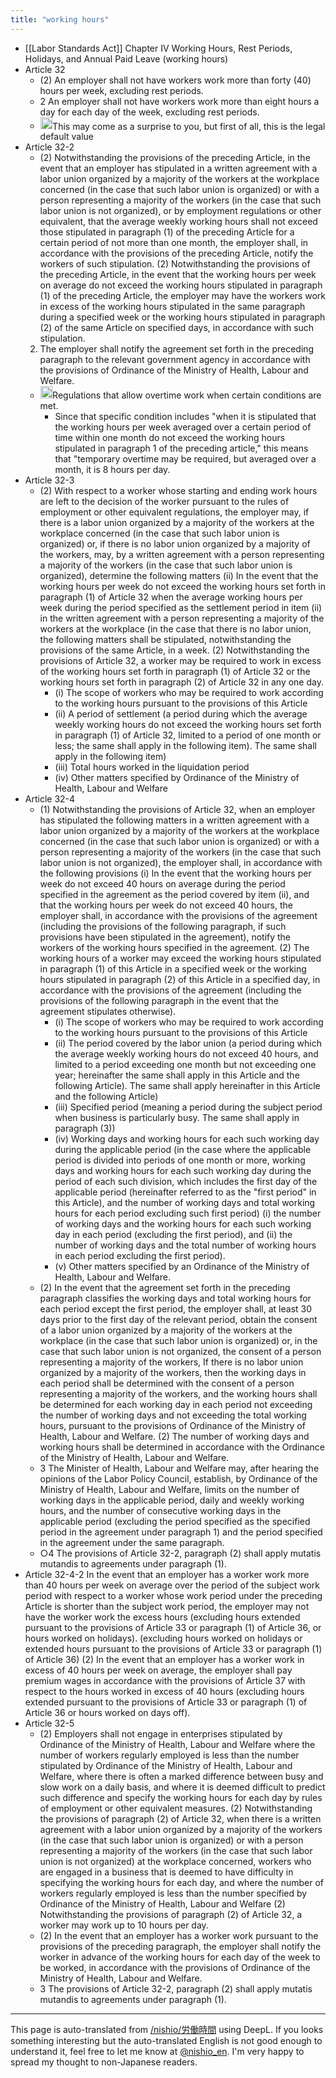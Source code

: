 ```yaml
---
title: "working hours"
---
```


- [[Labor Standards Act]]
Chapter IV Working Hours, Rest Periods, Holidays, and Annual Paid Leave
(working hours)
- Article 32
    - (2) An employer shall not have workers work more than forty (40) hours per week, excluding rest periods.
    - 2 An employer shall not have workers work more than eight hours a day for each day of the week, excluding rest periods.
    - <img src='https://scrapbox.io/api/pages/nishio-en/nishio/icon' alt='nishio.icon' height="19.5"/>This may come as a surprise to you, but first of all, this is the legal default value
- Article 32-2
    - (2) Notwithstanding the provisions of the preceding Article, in the event that an employer has stipulated in a written agreement with a labor union organized by a majority of the workers at the workplace concerned (in the case that such labor union is organized) or with a person representing a majority of the workers (in the case that such labor union is not organized), or by employment regulations or other equivalent, that the average weekly working hours shall not exceed those stipulated in paragraph (1) of the preceding Article for a certain period of not more than one month, the employer shall, in accordance with the provisions of the preceding Article, notify the workers of such stipulation. (2) Notwithstanding the provisions of the preceding Article, in the event that the working hours per week on average do not exceed the working hours stipulated in paragraph (1) of the preceding Article, the employer may have the workers work in excess of the working hours stipulated in the same paragraph during a specified week or the working hours stipulated in paragraph (2) of the same Article on specified days, in accordance with such stipulation.
    2. The employer shall notify the agreement set forth in the preceding paragraph to the relevant government agency in accordance with the provisions of Ordinance of the Ministry of Health, Labour and Welfare.
    - <img src='https://scrapbox.io/api/pages/nishio-en/nishio/icon' alt='nishio.icon' height="19.5"/>Regulations that allow overtime work when certain conditions are met.
        - Since that specific condition includes "when it is stipulated that the working hours per week averaged over a certain period of time within one month do not exceed the working hours stipulated in paragraph 1 of the preceding article," this means that "temporary overtime may be required, but averaged over a month, it is 8 hours per day.
- Article 32-3
    - (2) With respect to a worker whose starting and ending work hours are left to the decision of the worker pursuant to the rules of employment or other equivalent regulations, the employer may, if there is a labor union organized by a majority of the workers at the workplace concerned (in the case that such labor union is organized) or, if there is no labor union organized by a majority of the workers, may, by a written agreement with a person representing a majority of the workers (in the case that such labor union is organized), determine the following matters (ii) In the event that the working hours per week do not exceed the working hours set forth in paragraph (1) of Article 32 when the average working hours per week during the period specified as the settlement period in item (ii) in the written agreement with a person representing a majority of the workers at the workplace (in the case that there is no labor union, the following matters shall be stipulated, notwithstanding the provisions of the same Article, in a week. (2) Notwithstanding the provisions of Article 32, a worker may be required to work in excess of the working hours set forth in paragraph (1) of Article 32 or the working hours set forth in paragraph (2) of Article 32 in any one day.
        - (i) The scope of workers who may be required to work according to the working hours pursuant to the provisions of this Article
        - (ii) A period of settlement (a period during which the average weekly working hours do not exceed the working hours set forth in paragraph (1) of Article 32, limited to a period of one month or less; the same shall apply in the following item). The same shall apply in the following item)
        - (iii) Total hours worked in the liquidation period
        - (iv) Other matters specified by Ordinance of the Ministry of Health, Labour and Welfare
- Article 32-4
    - (1) Notwithstanding the provisions of Article 32, when an employer has stipulated the following matters in a written agreement with a labor union organized by a majority of the workers at the workplace concerned (in the case that such labor union is organized) or with a person representing a majority of the workers (in the case that such labor union is not organized), the employer shall, in accordance with the following provisions (i) In the event that the working hours per week do not exceed 40 hours on average during the period specified in the agreement as the period covered by item (ii), and that the working hours per week do not exceed 40 hours, the employer shall, in accordance with the provisions of the agreement (including the provisions of the following paragraph, if such provisions have been stipulated in the agreement), notify the workers of the working hours specified in the agreement. (2) The working hours of a worker may exceed the working hours stipulated in paragraph (1) of this Article in a specified week or the working hours stipulated in paragraph (2) of this Article in a specified day, in accordance with the provisions of the agreement (including the provisions of the following paragraph in the event that the agreement stipulates otherwise).
        - (i) The scope of workers who may be required to work according to the working hours pursuant to the provisions of this Article
        - (ii) The period covered by the labor union (a period during which the average weekly working hours do not exceed 40 hours, and limited to a period exceeding one month but not exceeding one year; hereinafter the same shall apply in this Article and the following Article). The same shall apply hereinafter in this Article and the following Article)
        - (iii) Specified period (meaning a period during the subject period when business is particularly busy. The same shall apply in paragraph (3))
        - (iv) Working days and working hours for each such working day during the applicable period (in the case where the applicable period is divided into periods of one month or more, working days and working hours for each such working day during the period of each such division, which includes the first day of the applicable period (hereinafter referred to as the "first period" in this Article), and the number of working days and total working hours for each period excluding such first period) (i) the number of working days and the working hours for each such working day in each period (excluding the first period), and (ii) the number of working days and the total number of working hours in each period excluding the first period).
        - (v) Other matters specified by an Ordinance of the Ministry of Health, Labour and Welfare.
    - (2) In the event that the agreement set forth in the preceding paragraph classifies the working days and total working hours for each period except the first period, the employer shall, at least 30 days prior to the first day of the relevant period, obtain the consent of a labor union organized by a majority of the workers at the workplace (in the case that such labor union is organized) or, in the case that such labor union is not organized, the consent of a person representing a majority of the workers, If there is no labor union organized by a majority of the workers, then the working days in each period shall be determined with the consent of a person representing a majority of the workers, and the working hours shall be determined for each working day in each period not exceeding the number of working days and not exceeding the total working hours, pursuant to the provisions of Ordinance of the Ministry of Health, Labour and Welfare. (2) The number of working days and working hours shall be determined in accordance with the Ordinance of the Ministry of Health, Labour and Welfare.
    - 3 The Minister of Health, Labour and Welfare may, after hearing the opinions of the Labor Policy Council, establish, by Ordinance of the Ministry of Health, Labour and Welfare, limits on the number of working days in the applicable period, daily and weekly working hours, and the number of consecutive working days in the applicable period (excluding the period specified as the specified period in the agreement under paragraph 1) and the period specified in the agreement under the same paragraph.
    - ○4 The provisions of Article 32-2, paragraph (2) shall apply mutatis mutandis to agreements under paragraph (1).
- Article 32-4-2 In the event that an employer has a worker work more than 40 hours per week on average over the period of the subject work period with respect to a worker whose work period under the preceding Article is shorter than the subject work period, the employer may not have the worker work the excess hours (excluding hours extended pursuant to the provisions of Article 33 or paragraph (1) of Article 36, or hours worked on holidays). (excluding hours worked on holidays or extended hours pursuant to the provisions of Article 33 or paragraph (1) of Article 36) (2) In the event that an employer has a worker work in excess of 40 hours per week on average, the employer shall pay premium wages in accordance with the provisions of Article 37 with respect to the hours worked in excess of 40 hours (excluding hours extended pursuant to the provisions of Article 33 or paragraph (1) of Article 36 or hours worked on days off).
- Article 32-5
    - (2) Employers shall not engage in enterprises stipulated by Ordinance of the Ministry of Health, Labour and Welfare where the number of workers regularly employed is less than the number stipulated by Ordinance of the Ministry of Health, Labour and Welfare, where there is often a marked difference between busy and slow work on a daily basis, and where it is deemed difficult to predict such difference and specify the working hours for each day by rules of employment or other equivalent measures. (2) Notwithstanding the provisions of paragraph (2) of Article 32, when there is a written agreement with a labor union organized by a majority of the workers (in the case that such labor union is organized) or with a person representing a majority of the workers (in the case that such labor union is not organized) at the workplace concerned, workers who are engaged in a business that is deemed to have difficulty in specifying the working hours for each day, and where the number of workers regularly employed is less than the number specified by Ordinance of the Ministry of Health, Labour and Welfare (2) Notwithstanding the provisions of paragraph (2) of Article 32, a worker may work up to 10 hours per day.
    - (2) In the event that an employer has a worker work pursuant to the provisions of the preceding paragraph, the employer shall notify the worker in advance of the working hours for each day of the week to be worked, in accordance with the provisions of Ordinance of the Ministry of Health, Labour and Welfare.
    - 3 The provisions of Article 32-2, paragraph (2) shall apply mutatis mutandis to agreements under paragraph (1).


---
This page is auto-translated from [/nishio/労働時間](https://scrapbox.io/nishio/労働時間) using DeepL. If you looks something interesting but the auto-translated English is not good enough to understand it, feel free to let me know at [@nishio_en](https://twitter.com/nishio_en). I'm very happy to spread my thought to non-Japanese readers.